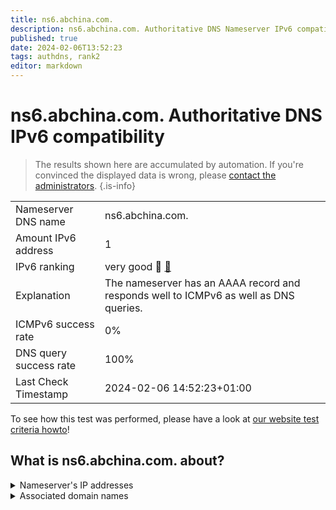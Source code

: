 ```yaml
---
title: ns6.abchina.com.
description: ns6.abchina.com. Authoritative DNS Nameserver IPv6 compatibility
published: true
date: 2024-02-06T13:52:23
tags: authdns, rank2
editor: markdown
---
```


# ns6.abchina.com. Authoritative DNS IPv6 compatibility

> The results shown here are accumulated by automation. If you're convinced the displayed data is wrong, please [contact the administrators](/howto/chat). 
{.is-info}




|   |   |
| - | - |
| Nameserver DNS name | ns6.abchina.com.
| Amount IPv6 address | 1
| IPv6 ranking | very good :2nd_place_medal: [🔗](/howto/ranking) |
| Explanation | The nameserver has an AAAA record and responds well to ICMPv6 as well as DNS queries. |
| ICMPv6 success rate | 0%|
| DNS query success rate | 100% |
| Last Check Timestamp | 2024-02-06 14:52:23+01:00 |

To see how this test was performed, please have a look at [our website test criteria howto](/howto/testcriteria/authdns)!


## What is ns6.abchina.com. about?




<details>
<summary>Nameserver's IP addresses</summary>

2408:860c:0:3b::7

</details>



<details>
<summary>Associated domain names</summary>

www.abchina.com

</details>

